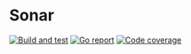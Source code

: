 # Sonar

[![Build and test](https://img.shields.io/github/actions/workflow/status/bi-zone/sonar/build-and-test.yml?branch=master)](https://github.com/bi-zone/sonar/actions?query=workflow%3A%22Build+and+test%22)
[![Go report](https://goreportcard.com/badge/github.com/bi-zone/sonar)](https://goreportcard.com/report/github.com/bi-zone/sonar)
[![Code coverage](https://img.shields.io/codecov/c/gh/bi-zone/sonar.svg)](https://codecov.io/gh/bi-zone/sonar)

